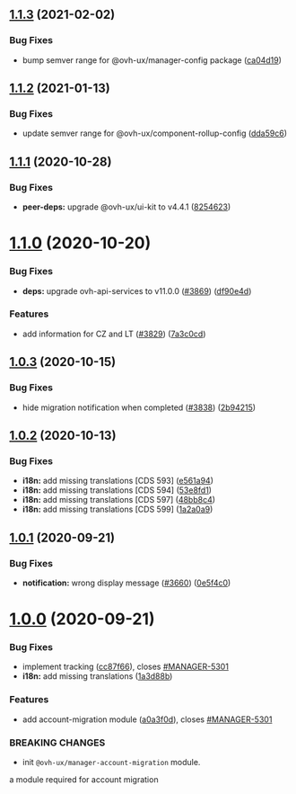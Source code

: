 ## [1.1.3](https://github.com/ovh/manager/compare/@ovh-ux/manager-account-migration@1.1.2...@ovh-ux/manager-account-migration@1.1.3) (2021-02-02)


### Bug Fixes

* bump semver range for @ovh-ux/manager-config package ([ca04d19](https://github.com/ovh/manager/commit/ca04d19b7a038544f1b5e3b211d0a1c3b70a0d5b))



## [1.1.2](https://github.com/ovh/manager/compare/@ovh-ux/manager-account-migration@1.1.1...@ovh-ux/manager-account-migration@1.1.2) (2021-01-13)


### Bug Fixes

* update semver range for @ovh-ux/component-rollup-config ([dda59c6](https://github.com/ovh/manager/commit/dda59c6b71cb4ad9ab98f06a0bf995a7eb45a1d9))



## [1.1.1](https://github.com/ovh/manager/compare/@ovh-ux/manager-account-migration@1.1.0...@ovh-ux/manager-account-migration@1.1.1) (2020-10-28)


### Bug Fixes

* **peer-deps:** upgrade @ovh-ux/ui-kit to v4.4.1 ([8254623](https://github.com/ovh/manager/commit/82546237336e185ae7d973a1bb2aabddbb50112e))



# [1.1.0](https://github.com/ovh/manager/compare/@ovh-ux/manager-account-migration@1.0.3...@ovh-ux/manager-account-migration@1.1.0) (2020-10-20)


### Bug Fixes

* **deps:** upgrade ovh-api-services to v11.0.0 ([#3869](https://github.com/ovh/manager/issues/3869)) ([df90e4d](https://github.com/ovh/manager/commit/df90e4de660920e3cd07b2ff6b4452b0aa861377))


### Features

* add information for CZ and LT ([#3829](https://github.com/ovh/manager/issues/3829)) ([7a3c0cd](https://github.com/ovh/manager/commit/7a3c0cdfc9371504bd8e89d859649817a2b23227))



## [1.0.3](https://github.com/ovh/manager/compare/@ovh-ux/manager-account-migration@1.0.2...@ovh-ux/manager-account-migration@1.0.3) (2020-10-15)


### Bug Fixes

* hide migration notification when completed ([#3838](https://github.com/ovh/manager/issues/3838)) ([2b94215](https://github.com/ovh/manager/commit/2b9421573a7c606753e779ddcb7ea50ec3e5cb0e))



## [1.0.2](https://github.com/ovh/manager/compare/@ovh-ux/manager-account-migration@1.0.1...@ovh-ux/manager-account-migration@1.0.2) (2020-10-13)


### Bug Fixes

* **i18n:** add missing translations [CDS 593] ([e561a94](https://github.com/ovh/manager/commit/e561a940e069e4b87b8c1b6f2be0348e4ab59911))
* **i18n:** add missing translations [CDS 594] ([53e8fd1](https://github.com/ovh/manager/commit/53e8fd115cdf8fbca183cd6e123ffdd92cfa7980))
* **i18n:** add missing translations [CDS 597] ([48bb8c4](https://github.com/ovh/manager/commit/48bb8c4af90552edbfade682512d73820b31f353))
* **i18n:** add missing translations [CDS 599] ([1a2a0a9](https://github.com/ovh/manager/commit/1a2a0a91293287a9557396f75ca91995fe0bdbc7))



## [1.0.1](https://github.com/ovh/manager/compare/@ovh-ux/manager-account-migration@1.0.0...@ovh-ux/manager-account-migration@1.0.1) (2020-09-21)


### Bug Fixes

* **notification:** wrong display message ([#3660](https://github.com/ovh/manager/issues/3660)) ([0e5f4c0](https://github.com/ovh/manager/commit/0e5f4c014dad0669e2a05ce91c40d9ccdcf65180))



# [1.0.0](https://github.com/ovh/manager/compare/@ovh-ux/manager-account-migration@0.0.0...@ovh-ux/manager-account-migration@1.0.0) (2020-09-21)


### Bug Fixes

* implement tracking ([cc87f66](https://github.com/ovh/manager/commit/cc87f665eada6cfe23aa8446d9af6f0eaefc887c)), closes [#MANAGER-5301](https://github.com/ovh/manager/issues/MANAGER-5301)
* **i18n:** add missing translations ([1a3d88b](https://github.com/ovh/manager/commit/1a3d88b824455664055930ffaad3c42a9b7f8e95))


### Features

* add account-migration module ([a0a3f0d](https://github.com/ovh/manager/commit/a0a3f0dcb688e9d4812f14deac54b9a9f3443f6a)), closes [#MANAGER-5301](https://github.com/ovh/manager/issues/MANAGER-5301)


### BREAKING CHANGES

* init `@ovh-ux/manager-account-migration` module.

a module required for account migration



